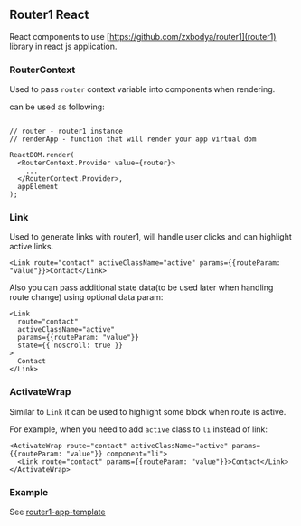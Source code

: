 ## Router1 React

React components to use [https://github.com/zxbodya/router1](router1) library in react js application.
 
### RouterContext

Used to pass `router` context variable into components when rendering.

can be used as following: 

```JSX

// router - router1 instance
// renderApp - function that will render your app virtual dom
 
ReactDOM.render(
  <RouterContext.Provider value={router}>
    ...
  </RouterContext.Provider>,
  appElement
);
```

### Link
 
Used to generate links with router1, will handle user clicks and can highlight active links.

```JSX
<Link route="contact" activeClassName="active" params={{routeParam: "value"}}>Contact</Link>
```
Also you can pass additional state data(to be used later when handling route change) using optional data param:
 

```JSX
<Link
  route="contact"
  activeClassName="active"
  params={{routeParam: "value"}}
  state={{ noscroll: true }}
>
  Contact
</Link>
```
### ActivateWrap

Similar to `Link` it can be used to highlight some block when route is active.

For example, when you need to add `active` class to `li` instead of link:

```JSX
<ActivateWrap route="contact" activeClassName="active" params={{routeParam: "value"}} component="li">
  <Link route="contact" params={{routeParam: "value"}}>Contact</Link>
</ActivateWrap>
```

### Example

See [router1-app-template](https://github.com/zxbodya/router1-app-template)
